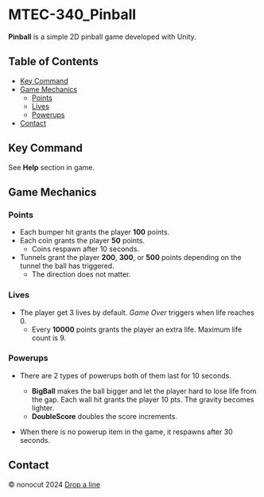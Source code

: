 # MTEC-340_Pinball

**Pinball** is a simple 2D pinball game developed with Unity.

## Table of Contents

- [Key Command](#key-command)
- [Game Mechanics](#game-mechanics)
  - [Points](#points)
  - [Lives](#lives)
  - [Powerups](#powerups)
- [Contact](#contact)

## Key Command

See **Help** section in game.

## Game Mechanics

### Points

- Each bumper hit grants the player **100** points.
- Each coin grants the player **50** points.
  - Coins respawn after 10 seconds.
- Tunnels grant the player **200**, **300**, or **500** points depending on the tunnel the ball has triggered.
  - The direction does not matter.

### Lives

- The player get 3 lives by default. _Game Over_ triggers when life reaches 0.
  - Every **10000** points grants the player an extra life. Maximum life count is 9.

### Powerups

- There are 2 types of powerups both of them last for 10 seconds.
  - **BigBall** makes the ball bigger and let the player hard to lose life from the gap. Each wall hit grants the player 10 pts. The gravity becomes lighter.
  - **DoubleScore** doubles the score increments.

- When there is no powerup item in the game, it respawns after 30 seconds.

## Contact

© nonocut 2024
[Drop a line](https://nonocut.com/contact/)
